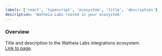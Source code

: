 ```yaml
---
labels: ['react', 'typescript', 'ecosystem', 'title', 'description']
description: 'Watheia Labs rooted in your ecosystem'
---
```


### Overview

Title and description to the Watheia Labs integrations ecosystem.  
[Link to page](https://bit.cloud/enterprise).
